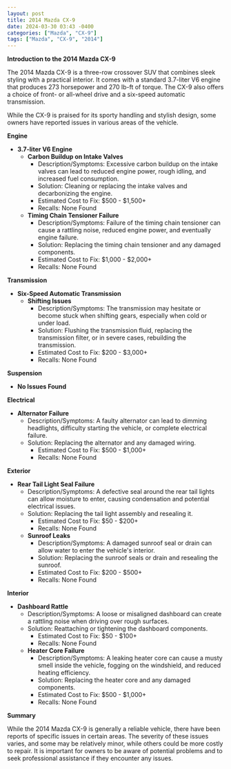 ```yaml
---
layout: post
title: 2014 Mazda CX-9
date: 2024-03-30 03:43 -0400
categories: ["Mazda", "CX-9"]
tags: ["Mazda", "CX-9", "2014"]
---
```

**Introduction to the 2014 Mazda CX-9**

The 2014 Mazda CX-9 is a three-row crossover SUV that combines sleek styling with a practical interior. It comes with a standard 3.7-liter V6 engine that produces 273 horsepower and 270 lb-ft of torque. The CX-9 also offers a choice of front- or all-wheel drive and a six-speed automatic transmission.

While the CX-9 is praised for its sporty handling and stylish design, some owners have reported issues in various areas of the vehicle.

**Engine**

* **3.7-liter V6 Engine**
    * **Carbon Buildup on Intake Valves**
        * Description/Symptoms: Excessive carbon buildup on the intake valves can lead to reduced engine power, rough idling, and increased fuel consumption.
        * Solution: Cleaning or replacing the intake valves and decarbonizing the engine.
        * Estimated Cost to Fix: $500 - $1,500+
        * Recalls: None Found
    * **Timing Chain Tensioner Failure**
        * Description/Symptoms: Failure of the timing chain tensioner can cause a rattling noise, reduced engine power, and eventually engine failure.
        * Solution: Replacing the timing chain tensioner and any damaged components.
        * Estimated Cost to Fix: $1,000 - $2,000+
        * Recalls: None Found

**Transmission**

* **Six-Speed Automatic Transmission**
    * **Shifting Issues**
        * Description/Symptoms: The transmission may hesitate or become stuck when shifting gears, especially when cold or under load.
        * Solution: Flushing the transmission fluid, replacing the transmission filter, or in severe cases, rebuilding the transmission.
        * Estimated Cost to Fix: $200 - $3,000+
        * Recalls: None Found

**Suspension**

* **No Issues Found**

**Electrical**

* **Alternator Failure**
    * Description/Symptoms: A faulty alternator can lead to dimming headlights, difficulty starting the vehicle, or complete electrical failure.
    * Solution: Replacing the alternator and any damaged wiring.
        * Estimated Cost to Fix: $500 - $1,000+
        * Recalls: None Found

**Exterior**

* **Rear Tail Light Seal Failure**
    * Description/Symptoms: A defective seal around the rear tail lights can allow moisture to enter, causing condensation and potential electrical issues.
    * Solution: Replacing the tail light assembly and resealing it.
        * Estimated Cost to Fix: $50 - $200+
        * Recalls: None Found
    * **Sunroof Leaks**
        * Description/Symptoms: A damaged sunroof seal or drain can allow water to enter the vehicle's interior.
        * Solution: Replacing the sunroof seals or drain and resealing the sunroof.
        * Estimated Cost to Fix: $200 - $500+
        * Recalls: None Found

**Interior**

* **Dashboard Rattle**
    * Description/Symptoms: A loose or misaligned dashboard can create a rattling noise when driving over rough surfaces.
    * Solution: Reattaching or tightening the dashboard components.
        * Estimated Cost to Fix: $50 - $100+
        * Recalls: None Found
    * **Heater Core Failure**
        * Description/Symptoms: A leaking heater core can cause a musty smell inside the vehicle, fogging on the windshield, and reduced heating efficiency.
        * Solution: Replacing the heater core and any damaged components.
        * Estimated Cost to Fix: $500 - $1,000+
        * Recalls: None Found

**Summary**

While the 2014 Mazda CX-9 is generally a reliable vehicle, there have been reports of specific issues in certain areas. The severity of these issues varies, and some may be relatively minor, while others could be more costly to repair. It is important for owners to be aware of potential problems and to seek professional assistance if they encounter any issues.
